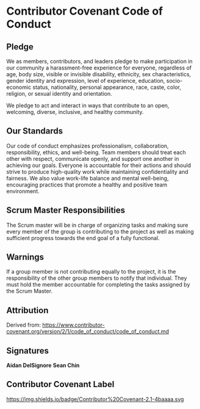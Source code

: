 # Contributor Covenant Code of Conduct

## Pledge

We as members, contributors, and leaders pledge to make participation in our
community a harassment-free experience for everyone, regardless of age, body
size, visible or invisible disability, ethnicity, sex characteristics, gender
identity and expression, level of experience, education, socio-economic status,
nationality, personal appearance, race, caste, color, religion, or sexual
identity and orientation.

We pledge to act and interact in ways that contribute to an open, welcoming,
diverse, inclusive, and healthy community.

## Our Standards

Our code of conduct emphasizes professionalism, collaboration, responsibility, 
ethics, and well-being. Team members should treat each other with respect, 
communicate openly, and support one another in achieving our goals. Everyone 
is accountable for their actions and should strive to produce high-quality 
work while maintaining confidentiality and fairness. We also value work-life
balance and mental well-being, encouraging practices that promote a healthy 
and positive team environment.

## Scrum Master Responsibilities

The Scrum master will be in charge of organizing tasks and making sure every
member of the group is contributing to the project as well as making sufficient
progress towards the end goal of a fully functional.

## Warnings

If a group member is not contributing equally to the project, it is the responsibility 
of the other group members to notify that individual. They must hold the member 
accountable for completing the tasks assigned by the Scrum Master.

## Attribution

Derived from: https://www.contributor-covenant.org/version/2/1/code_of_conduct/code_of_conduct.md

## Signatures
**Aidan DelSignore**
**Sean Chin**
## Contributor Covenant Label
https://img.shields.io/badge/Contributor%20Covenant-2.1-4baaaa.svg
